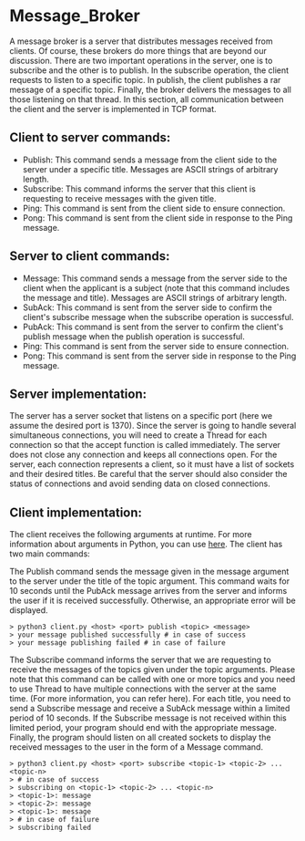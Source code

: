 # Message_Broker
A message broker is a server that distributes messages received from clients. Of course, these brokers do more things that are beyond our discussion. There are two important operations in the server, one is to subscribe and the other is to publish. In the subscribe operation, the client requests to listen to a specific topic. In publish, the client publishes a rar message of a specific topic. Finally, the broker delivers the messages to all those listening on that thread. In this section, all communication between the client and the server is implemented in TCP format.

## Client to server commands:
- Publish: This command sends a message from the client side to the server under a specific title. Messages are ASCII strings of arbitrary length.
- Subscribe: This command informs the server that this client is requesting to receive messages with the given title.
- Ping: This command is sent from the client side to ensure connection.
- Pong: This command is sent from the client side in response to the Ping message.

## Server to client commands:
- Message: This command sends a message from the server side to the client when the applicant is a subject (note that this command includes the message and title). Messages are ASCII strings of arbitrary length.
- SubAck: This command is sent from the server side to confirm the client's subscribe message when the subscribe operation is successful.
- PubAck: This command is sent from the server to confirm the client's publish message when the publish operation is successful.
- Ping: This command is sent from the server side to ensure connection.
- Pong: This command is sent from the server side in response to the Ping message.

## Server implementation:
The server has a server socket that listens on a specific port (here we assume the desired port is 1370). Since the server is going to handle several simultaneous connections, you will need to create a Thread for each connection so that the accept function is called immediately. The server does not close any connection and keeps all connections open. For the server, each connection represents a client, so it must have a list of sockets and their desired titles. Be careful that the server should also consider the status of connections and avoid sending data on closed connections.

## Client implementation:
The client receives the following arguments at runtime. For more information about arguments in Python, you can use [here](https://realpython.com/python-command-line-arguments/). The client has two main commands:

The Publish command sends the message given in the message argument to the server under the title of the topic argument. This command waits for 10 seconds until the PubAck message arrives from the server and informs the user if it is received successfully. Otherwise, an appropriate error will be displayed.

```
> python3 client.py <host> <port> publish <topic> <message>
> your message published successfully # in case of success
> your message publishing failed # in case of failure
```

The Subscribe command informs the server that we are requesting to receive the messages of the topics given under the topic arguments.
 Please note that this command can be called with one or more topics and you need to use Thread to have multiple connections with the server at the same time. (For more information, you can refer here). For each title, you need to send a Subscribe message and receive a SubAck message within a limited period of 10 seconds. If the Subscribe message is not received within this limited period, your program should end with the appropriate message. Finally, the program should listen on all created sockets to display the received messages to the user in the form of a Message command.
 
 ```
> python3 client.py <host> <port> subscribe <topic-1> <topic-2> ... <topic-n>
> # in case of success
> subscribing on <topic-1> <topic-2> ... <topic-n>
> <topic-1>: message
> <topic-2>: message
> <topic-1>: message
> # in case of failure
> subscribing failed
 ```
